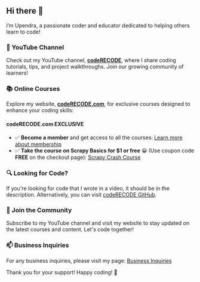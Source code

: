 ## Hi there 👋

I’m Upendra, a passionate coder and educator dedicated to helping others learn to code!

### 🎥 YouTube Channel
Check out my YouTube channel, **[codeRECODE](https://youtube.com/@coderecode)**, where I share coding tutorials, tips, and project walkthroughs. Join our growing community of learners!

### 📚 Online Courses
Explore my website, **[codeRECODE.com](https://coderecode.com)**, for exclusive courses designed to enhance your coding skills:

#### codeRECODE.com EXCLUSIVE
- ✅ **Become a member** and get access to all the courses: [Learn more about membership](https://coderecode.com/membership)
- ✅ **Take the course on Scrapy Basics for $1 or free** 😀 (Use coupon code **FREE** on the checkout page): [Scrapy Crash Course](https://courses.coderecode.com/p/scrapy-crash-course)

### 🔍 Looking for Code?
If you're looking for code that I wrote in a video, it should be in the description. Alternatively, you can visit [codeRECODE GitHub](https://github.com/coderecode-com).

### 🚀 Join the Community
Subscribe to my YouTube channel and visit my website to stay updated on the latest courses and content. Let's code together!

### 📫 Business Inquiries
For any business inquiries, please visit my page: [Business Inquiries](https://coderecode.com/business_inquiries/)

Thank you for your support! Happy coding! 🎉

<!--
💬 Ask me about Python, and Scrapy
📫 How to reach me: ...
- 😄 Pronouns: ...
- ⚡ Fun fact: ..


**eupendra/eupendra** is a ✨ _special_ ✨ repository because its `README.md` (this file) appears on your GitHub profile.

Here are some ideas to get you started:

- 🔭 I’m currently working on ...
- 🌱 I’m currently learning ...
- 👯 I’m looking to collaborate on ...
- 🤔 I’m looking for help with ...
- 💬 Ask me about ...
- 📫 How to reach me: ...
- 😄 Pronouns: ...
- ⚡ Fun fact: ...
-->
